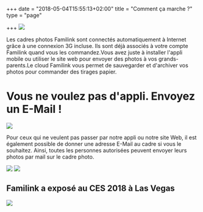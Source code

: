 +++
date = "2018-05-04T15:55:13+02:00"
title = "Comment ça marche ?"
type = "page"

+++
<img src="/img/landing/schema.jpg" class="img img-responsive" />

Les cadres photos Familink sont connectés automatiquement à Internet grâce à une connexion 3G incluse. Ils sont déjà associés à votre compte Familink quand vous les commandez.Vous avez juste à installer l'appli mobile ou utiliser le site web pour envoyer des photos à vos grands-parents.Le cloud Familink vous permet de sauvegarder et d'archiver vos photos pour commander des tirages papier.

# Vous ne voulez pas d'appli. Envoyez un E-Mail !

<img src="/img/landing/email.jpg" class="img img-responsive" />

Pour ceux qui ne veulent pas passer par notre appli ou notre site Web, il est également possible de donner une adresse E-Mail au cadre si vous le souhaitez. Ainsi, toutes les personnes autorisées peuvent envoyer leurs photos par mail sur le cadre photo.

<img src="/img/landing/back.jpg" class="img img-responsive" />

<img src="/img/landing/ces.png" class="img img-responsive" />

## Familink a exposé au CES 2018 à Las Vegas

<img src="/img/landing/presse_fr.png" class="img img-responsive" />

